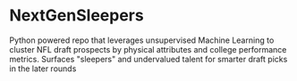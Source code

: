 # NextGenSleepers
Python powered repo that leverages unsupervised Machine Learning to cluster NFL draft prospects by physical attributes and college performance metrics. Surfaces "sleepers" and undervalued talent for smarter draft picks in the later rounds
